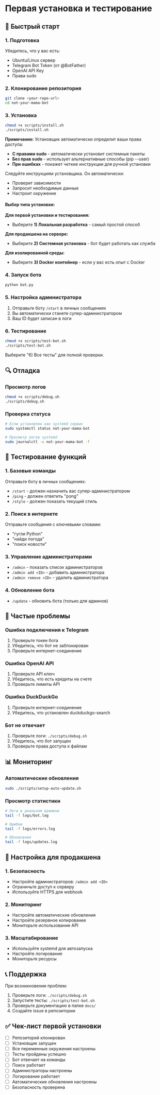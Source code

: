 # Первая установка и тестирование

## 🚀 Быстрый старт

### 1. Подготовка

Убедитесь, что у вас есть:

- Ubuntu/Linux сервер
- Telegram Bot Token (от @BotFather)
- OpenAI API Key
- Права sudo

### 2. Клонирование репозитория

```bash
git clone <your-repo-url>
cd not-your-mama-bot
```

### 3. Установка

```bash
chmod +x scripts/install.sh
./scripts/install.sh
```

**Примечание:** Установщик автоматически определит ваши права доступа:

- **С правами sudo** - автоматически установит системные пакеты
- **Без прав sudo** - использует альтернативные способы (pip --user)
- **При ошибках** - покажет четкие инструкции для ручной установки

Следуйте инструкциям установщика. Он автоматически:

- Проверит зависимости
- Запросит необходимые данные
- Настроит окружение

#### Выбор типа установки:

**Для первой установки и тестирования:**

- Выберите **1) Локальная разработка** - самый простой способ

**Для продакшена на сервере:**

- Выберите **2) Системная установка** - бот будет работать как служба

**Для изолированной среды:**

- Выберите **3) Docker контейнер** - если у вас есть опыт с Docker

### 4. Запуск бота

```bash
python bot.py
```

### 5. Настройка администратора

1. Отправьте боту `/start` в личных сообщениях
2. Вы автоматически станете супер-администратором
3. Ваш ID будет записан в логи

### 6. Тестирование

```bash
chmod +x scripts/test-bot.sh
./scripts/test-bot.sh
```

Выберите "6) Все тесты" для полной проверки.

## 🔍 Отладка

### Просмотр логов

```bash
chmod +x scripts/debug.sh
./scripts/debug.sh
```

### Проверка статуса

```bash
# Если установлен как systemd сервис
sudo systemctl status not-your-mama-bot

# Просмотр логов systemd
sudo journalctl -u not-your-mama-bot -f
```

## 🧪 Тестирование функций

### 1. Базовые команды

Отправьте боту в личных сообщениях:

- `/start` - должен назначить вас супер-администратором
- `/ping` - должен ответить "pong"
- `/style` - должен показать текущий стиль

### 2. Поиск в интернете

Отправьте сообщения с ключевыми словами:

- "гугли Python"
- "найди погода"
- "поиск новости"

### 3. Управление администраторами

- `/admin` - показать список администраторов
- `/admin add <ID>` - добавить администратора
- `/admin remove <ID>` - удалить администратора

### 4. Обновление бота

- `/update` - обновить бота (только для админов)

## 🐛 Частые проблемы

### Ошибка подключения к Telegram

1. Проверьте токен бота
2. Убедитесь, что бот не заблокирован
3. Проверьте интернет-соединение

### Ошибка OpenAI API

1. Проверьте API ключ
2. Убедитесь, что есть кредиты на счете
3. Проверьте лимиты API

### Ошибка DuckDuckGo

1. Проверьте интернет-соединение
2. Убедитесь, что установлен duckduckgo-search

### Бот не отвечает

1. Проверьте логи: `./scripts/debug.sh`
2. Убедитесь, что бот запущен
3. Проверьте права доступа к файлам

## 📊 Мониторинг

### Автоматические обновления

```bash
sudo ./scripts/setup-auto-update.sh
```

### Просмотр статистики

```bash
# Логи в реальном времени
tail -f logs/bot.log

# Ошибки
tail -f logs/errors.log

# Обновления
tail -f logs/updates.log
```

## 🔧 Настройка для продакшена

### 1. Безопасность

- Настройте администраторов: `/admin add <ID>`
- Ограничьте доступ к серверу
- Используйте HTTPS для webhook

### 2. Мониторинг

- Настройте автоматические обновления
- Настройте резервное копирование
- Мониторьте использование API

### 3. Масштабирование

- Используйте systemd для автозапуска
- Настройте логирование
- Мониторьте ресурсы

## 📞 Поддержка

При возникновении проблем:

1. Проверьте логи: `./scripts/debug.sh`
2. Запустите тесты: `./scripts/test-bot.sh`
3. Проверьте документацию в папке `docs/`
4. Создайте issue в репозитории

## ✅ Чек-лист первой установки

- [ ] Репозиторий клонирован
- [ ] Установщик запущен
- [ ] Все переменные окружения настроены
- [ ] Тесты пройдены успешно
- [ ] Бот отвечает на команды
- [ ] Поиск работает
- [ ] Администраторы настроены
- [ ] Логирование работает
- [ ] Автоматические обновления настроены
- [ ] Безопасность проверена
